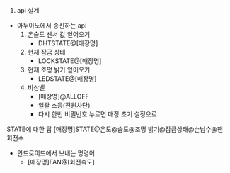 1. api 설계
- 아두이노에서 송신하는 api
    1. 온습도 센서 값 얻어오기
        - DHTSTATE@[매장명]
    2. 현재 잠금 상태
        - LOCKSTATE@[매장명]
    3. 현재 조명 밝기 얻어오기
        - LEDSTATE@[매장명]
    4. 비상벨
        - [매장명]@ALLOFF
        - 일괄 소등(전원차단)
        - 다시 한번 비밀번호 누르면 매장 초기 설정으로


STATE에 대한 답
[매장명]STATE@온도@습도@조명 밝기@잠금상태@손님수@팬 회전수
        
- 안드로이드에서 보내는 명령어
    - [매장명]FAN@[회전속도]